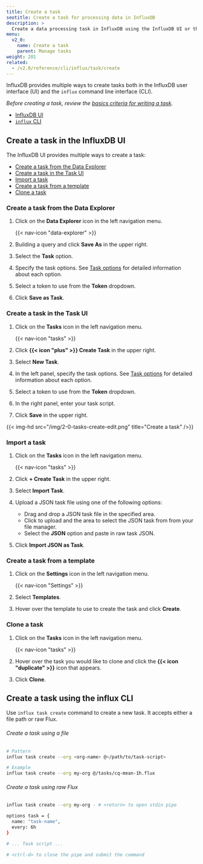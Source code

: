 ```yaml
---
title: Create a task
seotitle: Create a task for processing data in InfluxDB
description: >
  Create a data processing task in InfluxDB using the InfluxDB UI or the `influx` CLI.
menu:
  v2_0:
    name: Create a task
    parent: Manage tasks
weight: 201
related:
  - /v2.0/reference/cli/influx/task/create
---
```


InfluxDB provides multiple ways to create tasks both in the InfluxDB user interface (UI)
and the `influx` command line interface (CLI).

_Before creating a task, review the [basics criteria for writing a task](/v2.0/process-data/get-started)._

- [InfluxDB UI](#create-a-task-in-the-influxdb-ui)
- [`influx` CLI](#create-a-task-using-the-influx-cli)

## Create a task in the InfluxDB UI
The InfluxDB UI provides multiple ways to create a task:

- [Create a task from the Data Explorer](#create-a-task-from-the-data-explorer)
- [Create a task in the Task UI](#create-a-task-in-the-task-ui)
- [Import a task](#import-a-task)
- [Create a task from a template](#create-a-task-from-a-template)
- [Clone a task](#clone-a-task)

### Create a task from the Data Explorer
1. Click on the **Data Explorer** icon in the left navigation menu.

    {{< nav-icon "data-explorer" >}}

2. Building a query and click **Save As** in the upper right.
3. Select the **Task** option.
4. Specify the task options. See [Task options](/v2.0/process-data/task-options)
   for detailed information about each option.
5. Select a token to use from the **Token** dropdown.
6. Click **Save as Task**.


### Create a task in the Task UI
1. Click on the **Tasks** icon in the left navigation menu.

    {{< nav-icon "tasks" >}}

2. Click **{{< icon "plus" >}} Create Task** in the upper right.
3. Select **New Task**.
4. In the left panel, specify the task options.
   See [Task options](/v2.0/process-data/task-options) for detailed information about each option.
5. Select a token to use from the **Token** dropdown.
6. In the right panel, enter your task script.
7. Click **Save** in the upper right.

{{< img-hd src="/img/2-0-tasks-create-edit.png" title="Create a task" />}}

### Import a task
1. Click on the **Tasks** icon in the left navigation menu.

    {{< nav-icon "tasks" >}}

2. Click **+ Create Task** in the upper right.
3. Select **Import Task**.
4. Upload a JSON task file using one of the following options:
    - Drag and drop a JSON task file in the specified area.
    - Click to upload and the area to select the JSON task from from your file manager.
    - Select the **JSON** option and paste in raw task JSON.
5. Click **Import JSON as Task**.

### Create a task from a template
1. Click on the **Settings** icon in the left navigation menu.

    {{< nav-icon "Settings" >}}

2. Select **Templates**.
3. Hover over the template to use to create the task and click **Create**.


### Clone a task
1. Click on the **Tasks** icon in the left navigation menu.

    {{< nav-icon "tasks" >}}

2. Hover over the task you would like to clone and click the **{{< icon "duplicate" >}}** icon that appears.
4. Click **Clone**.

## Create a task using the influx CLI
Use `influx task create` command to create a new task.
It accepts either a file path or raw Flux.

###### Create a task using a file
```sh
# Pattern
influx task create --org <org-name> @</path/to/task-script>

# Example
influx task create --org my-org @/tasks/cq-mean-1h.flux
```

###### Create a task using raw Flux
```sh
influx task create --org my-org - # <return> to open stdin pipe

options task = {
  name: "task-name",
  every: 6h
}

# ... Task script ...

# <ctrl-d> to close the pipe and submit the command
```
